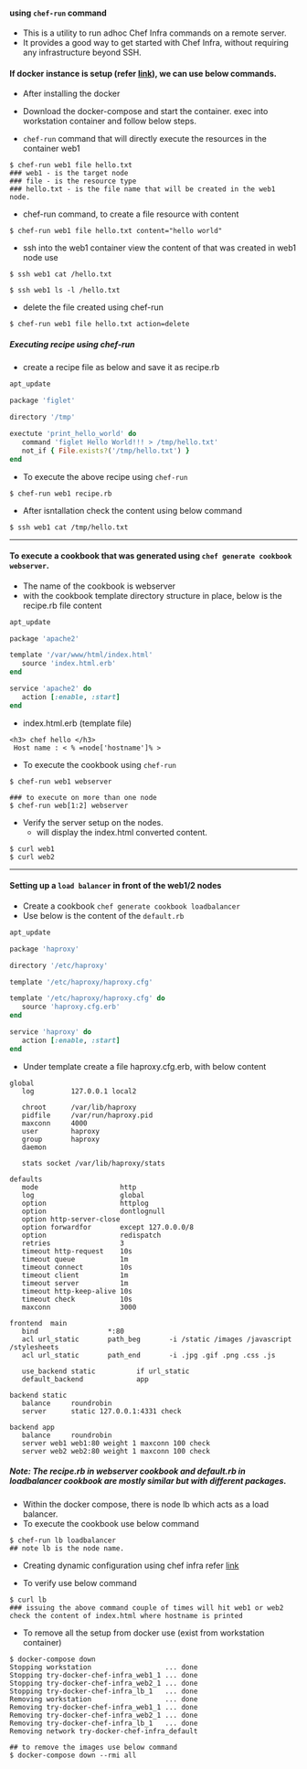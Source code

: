 #### using `chef-run` command
  - This is a utility to run adhoc Chef Infra commands on a remote server. 
  - It provides a good way to get started with Chef Infra, without requiring any infrastructure beyond SSH.
  

#### If docker instance is setup (refer [link](https://github.com/thirumurthis/Learnings/edit/master/chef/01_working_with_chef_notes.md)), we can use below commands.
 - After installing the docker
 - Download the docker-compose and start the container. exec into workstation container and follow below steps.
 
 - `chef-run` command that will directly execute the resources in the container web1
```
$ chef-run web1 file hello.txt
### web1 - is the target node
### file - is the resource type
### hello.txt - is the file name that will be created in the web1 node.
```

- chef-run command, to create a file resource with content
```
$ chef-run web1 file hello.txt content="hello world"
```
 - ssh into the web1 container view the content of that was created in web1 node use
```
$ ssh web1 cat /hello.txt

$ ssh web1 ls -l /hello.txt
```

- delete the file created using chef-run

```
$ chef-run web1 file hello.txt action=delete
```

##### Executing recipe using chef-run
  - create a recipe file as below and save it as recipe.rb
```rb
apt_update

package 'figlet'

directory '/tmp'

exectute 'print_hello_world' do
   command 'figlet Hello World!!! > /tmp/hello.txt'
   not_if { File.exists?('/tmp/hello.txt') }
end
```

- To execute the above recipe using `chef-run`
```
$ chef-run web1 recipe.rb
```

- After isntallation check the content using below command
```
$ ssh web1 cat /tmp/hello.txt
```

-----------------------
#### To execute a cookbook that was generated using `chef generate cookbook webserver`.
 - The name of the cookbook is webserver
 - with the cookbook template directory structure in place, below is the recipe.rb file content
 ```rb
 apt_update
 
 package 'apache2'
 
 template '/var/www/html/index.html'
    source 'index.html.erb'
 end
 
 service 'apache2' do
    action [:enable, :start]
 end
 ```
 - index.html.erb (template file)
 ```
 <h3> chef hello </h3>
  Host name : < % =node['hostname']% >
 ```
 
 - To execute the cookbook using `chef-run`
 ```
 $ chef-run web1 webserver
 
 ### to execute on more than one node
 $ chef-run web[1:2] webserver
 ```
 
 - Verify the server setup on the nodes.
   - will display the index.html converted content.
 ```
 $ curl web1 
 $ curl web2
 ```
 
 -------
 #### Setting up a `load balancer` in front of the web1/2 nodes
  - Create a cookbook `chef generate cookbook loadbalancer`
  - Use below is the content of the `default.rb`
 
 ```rb
 apt_update
 
 package 'haproxy'
 
 directory '/etc/haproxy'
 
 template '/etc/haproxy/haproxy.cfg'
 
 template '/etc/haproxy/haproxy.cfg' do
    source 'haproxy.cfg.erb'
 end
 
 service 'haproxy' do
    action [:enable, :start]
 end
 ```
 
 - Under template create a file haproxy.cfg.erb, with below content
 ```
 global
    log         127.0.0.1 local2

    chroot      /var/lib/haproxy
    pidfile     /var/run/haproxy.pid
    maxconn     4000
    user        haproxy
    group       haproxy
    daemon

    stats socket /var/lib/haproxy/stats

defaults
    mode                    http
    log                     global
    option                  httplog
    option                  dontlognull
    option http-server-close
    option forwardfor       except 127.0.0.0/8
    option                  redispatch
    retries                 3
    timeout http-request    10s
    timeout queue           1m
    timeout connect         10s
    timeout client          1m
    timeout server          1m
    timeout http-keep-alive 10s
    timeout check           10s
    maxconn                 3000

frontend  main
    bind                 *:80
    acl url_static       path_beg       -i /static /images /javascript /stylesheets
    acl url_static       path_end       -i .jpg .gif .png .css .js

    use_backend static          if url_static
    default_backend             app

backend static
    balance     roundrobin
    server      static 127.0.0.1:4331 check

backend app
    balance     roundrobin
    server web1 web1:80 weight 1 maxconn 100 check
    server web2 web2:80 weight 1 maxconn 100 check
 ```

##### Note: The recipe.rb in webserver cookbook and default.rb in loadbalancer cookbook are mostly similar but with different packages.

 - Within the docker compose, there is node lb which acts as a load balancer.
 - To execute the cookbook use below command
 
```
$ chef-run lb loadbalancer
## note lb is the node name.
```
 - Creating dynamic configuration using chef infra refer [link](https://docs.chef.io/server/)

- To verify use below command
```
$ curl lb 
### issuing the above command couple of times will hit web1 or web2 check the content of index.html where hostname is printed
```

- To remove all the setup from docker use  (exist from workstation container)
```
$ docker-compose down
Stopping workstation                  ... done
Stopping try-docker-chef-infra_web1_1 ... done
Stopping try-docker-chef-infra_web2_1 ... done
Stopping try-docker-chef-infra_lb_1   ... done
Removing workstation                  ... done
Removing try-docker-chef-infra_web1_1 ... done
Removing try-docker-chef-infra_web2_1 ... done
Removing try-docker-chef-infra_lb_1   ... done
Removing network try-docker-chef-infra_default

## to remove the images use below command
$ docker-compose down --rmi all 
```
